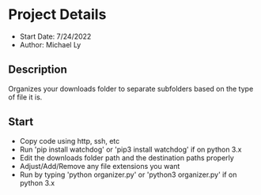 
# Project Details

- Start Date: 7/24/2022
- Author: Michael Ly

## Description

Organizes your downloads folder to separate subfolders based on the type of file it is.

## Start

- Copy code using http, ssh, etc
- Run 'pip install watchdog' or 'pip3 install watchdog' if on python 3.x
- Edit the downloads folder path and the destination paths properly
- Adjust/Add/Remove any file extensions you want
- Run by typing 'python organizer.py' or 'python3 organizer.py' if on python 3.x
